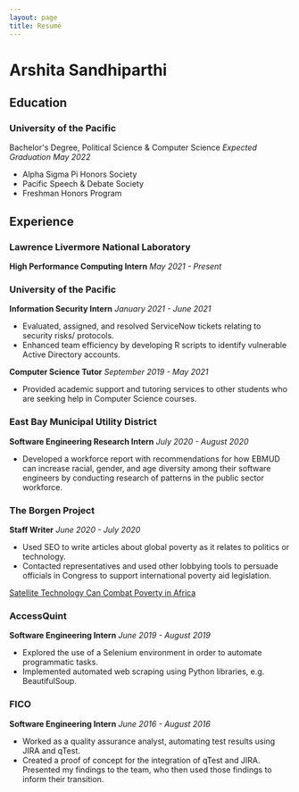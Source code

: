 ```yaml
---
layout: page
title: Resumé
---
```


# Arshita Sandhiparthi
## Education
### University of the Pacific           
Bachelor's Degree, Political Science & Computer Science
_Expected Graduation May 2022_
- Alpha Sigma Pi Honors Society
- Pacific Speech & Debate Society
- Freshman Honors Program

## Experience
### Lawrence Livermore National Laboratory
__High Performance Computing Intern__
_May 2021 - Present_

### University of the Pacific
__Information Security Intern__
_January 2021 - June 2021_
- Evaluated, assigned, and resolved ServiceNow tickets relating to security risks/ protocols.
- Enhanced team efficiency by developing R scripts to identify vulnerable Active Directory accounts.

__Computer Science Tutor__
_September 2019 - May 2021_
- Provided academic support and tutoring services to other students who are seeking help in Computer Science courses.

### East Bay Municipal Utility District
__Software Engineering Research Intern__
_July 2020 - August 2020_
- Developed a workforce report with recommendations for how EBMUD can increase racial, gender, and age diversity among their software engineers by conducting research of patterns in the public sector workforce.

### The Borgen Project
__Staff Writer__
_June 2020 - July 2020_
- Used SEO to write articles about global poverty as it relates to politics or technology.
- Contacted representatives and used other lobbying tools to persuade officials in Congress to support international poverty aid legislation.

[Satellite Technology Can Combat Poverty in Africa](https://borgenproject.org/satellite-technology-can-combat-poverty/)

### AccessQuint
__Software Engineering Intern__
_June 2019 - August 2019_
- Explored the use of a Selenium environment in order to automate programmatic tasks.
- Implemented automated web scraping using Python libraries, e.g. BeautifulSoup.

### FICO
__Software Engineering Intern__
_June 2016 - August 2016_
- Worked as a quality assurance analyst, automating test results using JIRA and qTest.
- Created a proof of concept for the integration of qTest and JIRA. Presented my findings to the team, who then used those findings to inform their transition.
